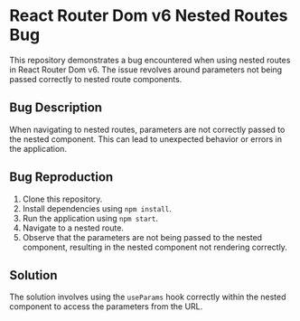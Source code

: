 # React Router Dom v6 Nested Routes Bug

This repository demonstrates a bug encountered when using nested routes in React Router Dom v6.  The issue revolves around parameters not being passed correctly to nested route components.

## Bug Description

When navigating to nested routes, parameters are not correctly passed to the nested component. This can lead to unexpected behavior or errors in the application.

## Bug Reproduction

1. Clone this repository.
2. Install dependencies using `npm install`.
3. Run the application using `npm start`.
4. Navigate to a nested route.
5. Observe that the parameters are not being passed to the nested component, resulting in the nested component not rendering correctly.

## Solution

The solution involves using the `useParams` hook correctly within the nested component to access the parameters from the URL.